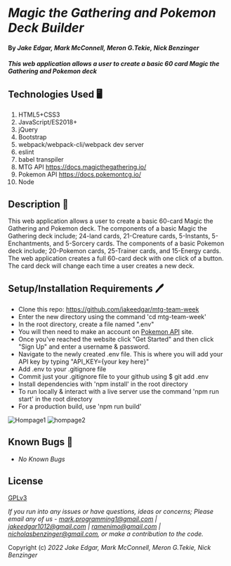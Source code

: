 # _Magic the Gathering and Pokemon Deck Builder_

#### By _**Jake Edgar, Mark McConnell, Meron G.Tekie, Nick Benzinger**_

#### _This web application allows a user to create a basic 60 card Magic the Gathering and Pokemon deck_

## Technologies Used 🖥️

1. HTML5+CSS3
2. JavaScript/ES2018+
3. jQuery
4. Bootstrap
5. webpack/webpack-cli/webpack dev server
6. eslint
7. babel transpiler
8. MTG API https://docs.magicthegathering.io/
9. Pokemon API https://docs.pokemontcg.io/
10. Node

## Description 📖
This web application allows a user to create a basic 60-card Magic the Gathering and Pokemon deck. The components of a basic Magic the Gathering deck include; 24-land cards, 21-Creature cards, 5-Instants, 5-Enchantments, and 5-Sorcery cards. The components of a basic Pokemon deck include; 20-Pokemon cards, 25-Trainer cards, and 15-Energy cards. The web application creates a full 60-card deck with one click of a button. The card deck will change each time a user creates a new deck. 


## Setup/Installation Requirements 🖊️

* Clone this repo: https://github.com/jakeedgar/mtg-team-week
* Enter the new directory using the command 'cd mtg-team-week'
* In the root directory, create a file named ".env"
* You will then need to make an account on [Pokemon API](https://dev.pokemontcg.io/) site.
* Once you've reached the website click "Get Started" and then click "Sign Up" and enter a username & password. 
* Navigate to the newly created .env file. This is where you will add your API key by typing "API_KEY={your key here}"
* Add .env to your .gitignore file
* Commit just your .gitignore file to your github using  $ git add .env
* Install dependencies with 'npm install' in the root directory
* To run locally & interact with a live server use the command 'npm run start' in the root directory
* For a production build, use 'npm run build'

![Hompage1](https://user-images.githubusercontent.com/101524368/170917833-556e962a-182c-4ab4-95a5-9c06c9897a34.jpg)
![hompage2](https://user-images.githubusercontent.com/101524368/170917840-3317647f-3fe1-41a4-bb7d-89c62d1fe776.jpg)

## Known Bugs 🐛

* _No Known Bugs_

## License

[GPLv3](https://www.gnu.org/licenses/gpl-3.0.en.html)

_If you run into any issues or have questions, ideas or concerns;  Please email any of us - mark.programming1@gmail.com | jakeedgar1012@gmail.com | ramenimo@gmail.com | nicholasbenzinger@gmail.com, or make a contribution to the code._

Copyright (c) _2022_ _Jake Edgar, Mark McConnell, Meron G.Tekie, Nick Benzinger_
